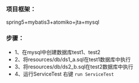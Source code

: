 
### 项目框架：
spring5+mybatis3+atomiko+jta+mysql

### 步骤：
- 1、在mysql中创建数据库test1、test2
- 2、将resources/db/ds1_a.sql在test1数据库中执行
- 3、将resources/db/ds2_b.sql在test2数据库中执行
- 4、运行ServiceTest 右键 `run ServiceTest`
